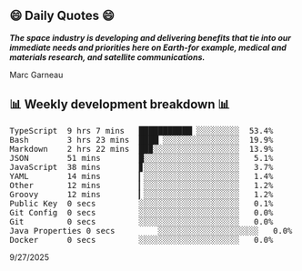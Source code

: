 ## 😄 Daily Quotes 😄

_**The space industry is developing and delivering benefits that tie into our immediate needs and priorities here on Earth-for example, medical and materials research, and satellite communications.**_

Marc Garneau



## 📊 Weekly development breakdown 📊

<pre>TypeScript  9 hrs 7 mins   ███████████▏░░░░░░░░░  53.4%
Bash        3 hrs 23 mins  ████▏░░░░░░░░░░░░░░░░  19.9%
Markdown    2 hrs 22 mins  ██▉░░░░░░░░░░░░░░░░░░  13.9%
JSON        51 mins        █░░░░░░░░░░░░░░░░░░░░   5.1%
JavaScript  38 mins        ▊░░░░░░░░░░░░░░░░░░░░   3.7%
YAML        14 mins        ▎░░░░░░░░░░░░░░░░░░░░   1.4%
Other       12 mins        ▎░░░░░░░░░░░░░░░░░░░░   1.2%
Groovy      12 mins        ▎░░░░░░░░░░░░░░░░░░░░   1.2%
Public Key  0 secs         ░░░░░░░░░░░░░░░░░░░░░   0.1%
Git Config  0 secs         ░░░░░░░░░░░░░░░░░░░░░   0.0%
Git         0 secs         ░░░░░░░░░░░░░░░░░░░░░   0.0%
Java Properties 0 secs         ░░░░░░░░░░░░░░░░░░░░░   0.0%
Docker      0 secs         ░░░░░░░░░░░░░░░░░░░░░   0.0%</pre>

9/27/2025